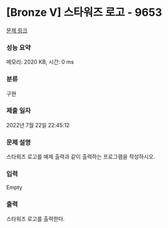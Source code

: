 # [Bronze V] 스타워즈 로고 - 9653 

[문제 링크](https://www.acmicpc.net/problem/9653) 

### 성능 요약

메모리: 2020 KB, 시간: 0 ms

### 분류

구현

### 제출 일자

2022년 7월 22일 22:45:12

### 문제 설명

<p>스타워즈 로고를 예제 출력과 같이 출력하는 프로그램을 작성하시오.</p>

### 입력 

 Empty

### 출력 

 <p>스타워즈 로고를 출력한다.</p>

